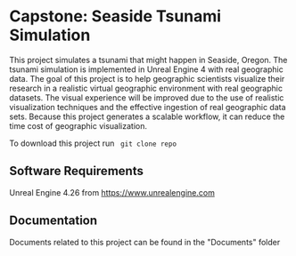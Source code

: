 # Capstone: Seaside Tsunami Simulation

This project simulates a tsunami that might happen in Seaside, Oregon. The tsunami simulation is implemented in Unreal Engine 4 with real geographic data. The goal of this project is to help geographic scientists visualize their research in a realistic virtual geographic environment with real geographic datasets. The visual experience will be improved due to the use of realistic visualization techniques and the effective ingestion of real geographic data sets. Because this project generates a scalable workflow, it can reduce the time cost of geographic visualization. 

To download this project run <code> git clone repo </code>

## Software Requirements
Unreal Engine 4.26 from https://www.unrealengine.com

## Documentation
Documents related to this project can be found in the "Documents" folder
